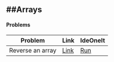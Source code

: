 ##Arrays
---
#### Problems

|Problem|Link|IdeOneIt|
|---|---|---|
|Reverse an array |[Link](reverse_array.c)|[Run](https://ide.geeksforgeeks.org/)|